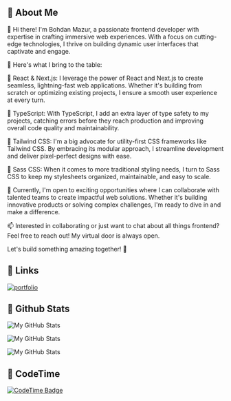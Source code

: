 
## 🚀 About Me
👋 Hi there! I'm Bohdan Mazur, a passionate frontend developer with expertise in crafting immersive web experiences. With a focus on cutting-edge technologies, I thrive on building dynamic user interfaces that captivate and engage.

🚀 Here's what I bring to the table:

🔹 React & Next.js: I leverage the power of React and Next.js to create seamless, lightning-fast web applications. Whether it's building from scratch or optimizing existing projects, I ensure a smooth user experience at every turn.

🔹 TypeScript: With TypeScript, I add an extra layer of type safety to my projects, catching errors before they reach production and improving overall code quality and maintainability.

🔹 Tailwind CSS: I'm a big advocate for utility-first CSS frameworks like Tailwind CSS. By embracing its modular approach, I streamline development and deliver pixel-perfect designs with ease.

🔹 Sass CSS: When it comes to more traditional styling needs, I turn to Sass CSS to keep my stylesheets organized, maintainable, and easy to scale.

💼 Currently, I'm open to exciting opportunities where I can collaborate with talented teams to create impactful web solutions. Whether it's building innovative products or solving complex challenges, I'm ready to dive in and make a difference.

📫 Interested in collaborating or just want to chat about all things frontend? Feel free to reach out! My virtual door is always open.

Let's build something amazing together! 🌟

## 🔗 Links
[![portfolio](https://img.shields.io/badge/my_portfolio-000?style=for-the-badge&logo=ko-fi&logoColor=white)](https://portfolio-frontend-teal.vercel.app/)

## 🔗 Github Stats

![My GitHub Stats](https://github-readme-stats.vercel.app/api?username=sorrybodikmain&show_icons=true&locale=en)

![My GitHub Stats](https://github-readme-streak-stats.herokuapp.com/?user=sorrybodikmain)

![My GitHub Stats](https://github-readme-stats.vercel.app/api/top-langs?username=sorrybodikmain&show_icons=true&locale=en&layout=compact)

## 🔗 CodeTime
[![CodeTime Badge](https://img.shields.io/endpoint?style=for-the-badge&color=222&url=https%3A%2F%2Fapi.codetime.dev%2Fshield%3Fid%3D19050%26project%3D%26in=0)](https://codetime.dev)
